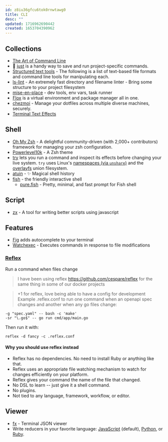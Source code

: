 ```yaml
---
id: z8iu36gfcu6tok0rnwtawg0
title: CLI
desc: ""
updated: 1716962690442
created: 1653704390962
---
```


## Collections

- [The Art of Command Line](https://github.com/jlevy/the-art-of-command-line)
- 🤖 [just](https://github.com/casey/just) is a handy way to save and run project-specific commands.
- [Structured text tools](https://github.com/dbohdan/structured-text-tools) - The following is a list of text-based file formats and command line tools for manipulating each.
- [ls-lint](https://github.com/loeffel-io/ls-lint) - An extremely fast directory and filename linter - Bring some structure to your project filesystem
- [mise-en-place](https://github.com/jdx/mise) - dev tools, env vars, task runner
- [Flox](https://github.com/flox/flox/) is a virtual environment and package manager all in one.
- [chezmoi](https://github.com/twpayne/chezmoi) - Manage your dotfiles across multiple diverse machines, securely.
- [Terminal Text Effects](https://github.com/ChrisBuilds/terminaltexteffects)

## Shell

- [Oh My Zsh](https://github.com/ohmyzsh/ohmyzsh) - A delightful community-driven (with 2,000+ contributors) framework for managing your zsh configuration.
- [Powerlevel10k](https://github.com/romkatv/powerlevel10k) - A Zsh theme
- [try](https://github.com/binpash/try) lets you run a command and inspect its effects before changing your live system. `try` uses Linux's [namespaces (via `unshare`)](https://docs.kernel.org/userspace-api/unshare.html) and the [overlayfs](https://docs.kernel.org/filesystems/overlayfs.html) union filesystem.
- [atuin](https://github.com/atuinsh/atuin) - ✨ Magical shell history
- [fish](https://fishshell.com/) - the friendly interactive shell
  - [pure.fish](https://github.com/pure-fish/pure) - Pretty, minimal, and fast prompt for Fish shell

## Script

- [zx](https://github.com/google/zx) - A tool for writing better scripts using javascript

## Features

- [Fig](https://github.com/withfig/autocomplete) adds autocomplete to your terminal
- [Watchexec](https://github.com/watchexec/watchexec) - Executes commands in response to file modifications

### [Reflex](https://github.com/cespare/reflex)

Run a command when files change

> I have been using reflex https://github.com/cespare/reflex for the same thing in some of our docker projects

> +1 for reflex, love being able to have a config for development  
> Example .reflex.conf to run one command when an openapi spec changes and another when any go files change:

```shell
-g "spec.yaml" -- bash -c 'make'
-sr "\.go$" -- go run cmd/app/main.go
```

Then run it with:

```shell
reflex -d fancy -c .reflex.conf
```

#### Why you should use reflex instead

- Reflex has no dependencies. No need to install Ruby or anything like that.
- Reflex uses an appropriate file watching mechanism to watch for changes efficiently on your platform.
- Reflex gives your command the name of the file that changed.
- No DSL to learn -- just give it a shell command.
- No plugins.
- Not tied to any language, framework, workflow, or editor.

## Viewer

- [fx](https://github.com/antonmedv/fx) - Terminal JSON viewer
- Write reducers in your favorite language: [JavaScript](https://github.com/antonmedv/fx/blob/master/doc/js.md) (default), [Python](https://github.com/antonmedv/fx/blob/master/doc/python.md), or [Ruby](https://github.com/antonmedv/fx/blob/master/doc/ruby.md).
